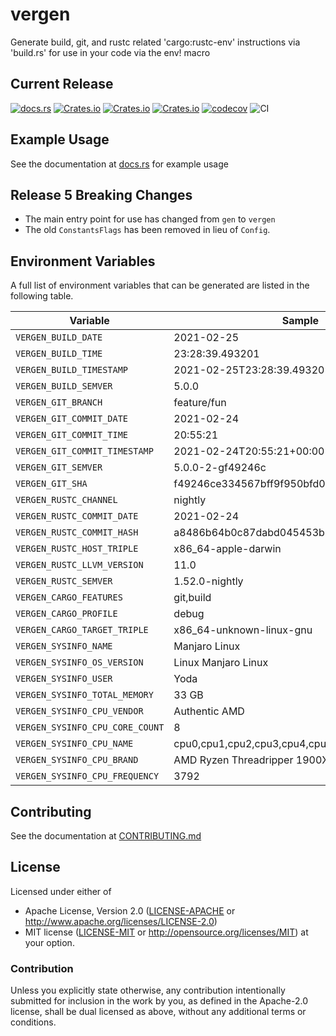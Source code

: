 # vergen
Generate build, git, and rustc related 'cargo:rustc-env' instructions via 'build.rs' for use in your code via the env! macro

## Current Release
[![docs.rs](https://docs.rs/vergen/badge.svg)](https://docs.rs/vergen)
[![Crates.io](https://img.shields.io/crates/v/vergen.svg)](https://crates.io/crates/vergen)
[![Crates.io](https://img.shields.io/crates/l/vergen.svg)](https://crates.io/crates/vergen)
[![Crates.io](https://img.shields.io/crates/d/vergen.svg)](https://crates.io/crates/vergen)
[![codecov](https://codecov.io/gh/rustyhorde/vergen/branch/master/graph/badge.svg?token=cBXro7o2UN)](https://codecov.io/gh/rustyhorde/vergen)
![CI](https://github.com/rustyhorde/vergen/actions/workflows/main.yml/badge.svg)

## Example Usage
See the documentation at [docs.rs](https://docs.rs/vergen) for example usage

## Release 5 Breaking Changes
* The main entry point for use has changed from `gen` to `vergen`
* The old `ConstantsFlags` has been removed in lieu of `Config`.

## Environment Variables
A full list of environment variables that can be generated are listed in the following table.

| Variable | Sample |
| -------  | ------ |
| `VERGEN_BUILD_DATE` | 2021-02-25 |
| `VERGEN_BUILD_TIME` | 23:28:39.493201 |
| `VERGEN_BUILD_TIMESTAMP` | 2021-02-25T23:28:39.493201+00:00 |
| `VERGEN_BUILD_SEMVER` | 5.0.0 |
| `VERGEN_GIT_BRANCH` | feature/fun |
| `VERGEN_GIT_COMMIT_DATE` | 2021-02-24 |
| `VERGEN_GIT_COMMIT_TIME` | 20:55:21 |
| `VERGEN_GIT_COMMIT_TIMESTAMP` | 2021-02-24T20:55:21+00:00 |
| `VERGEN_GIT_SEMVER` | 5.0.0-2-gf49246c |
| `VERGEN_GIT_SHA` | f49246ce334567bff9f950bfd0f3078184a2738a |
| `VERGEN_RUSTC_CHANNEL` | nightly |
| `VERGEN_RUSTC_COMMIT_DATE` | 2021-02-24 |
| `VERGEN_RUSTC_COMMIT_HASH` | a8486b64b0c87dabd045453b6c81500015d122d6 |
| `VERGEN_RUSTC_HOST_TRIPLE` | x86_64-apple-darwin |
| `VERGEN_RUSTC_LLVM_VERSION` | 11.0 |
| `VERGEN_RUSTC_SEMVER` | 1.52.0-nightly |
| `VERGEN_CARGO_FEATURES` | git,build |
| `VERGEN_CARGO_PROFILE` | debug |
| `VERGEN_CARGO_TARGET_TRIPLE` | x86_64-unknown-linux-gnu |
| `VERGEN_SYSINFO_NAME` | Manjaro Linux |
| `VERGEN_SYSINFO_OS_VERSION` | Linux  Manjaro Linux |
| `VERGEN_SYSINFO_USER` | Yoda |
| `VERGEN_SYSINFO_TOTAL_MEMORY` | 33 GB |
| `VERGEN_SYSINFO_CPU_VENDOR` | Authentic AMD |
| `VERGEN_SYSINFO_CPU_CORE_COUNT` | 8 |
| `VERGEN_SYSINFO_CPU_NAME` | cpu0,cpu1,cpu2,cpu3,cpu4,cpu5,cpu6,cpu7 |
| `VERGEN_SYSINFO_CPU_BRAND` | AMD Ryzen Threadripper 1900X 8-Core Processor |
| `VERGEN_SYSINFO_CPU_FREQUENCY` | 3792 |

## Contributing
See the documentation at [CONTRIBUTING.md](CONTRIBUTING.md)

## License

Licensed under either of
 * Apache License, Version 2.0 ([LICENSE-APACHE](LICENSE-APACHE) or http://www.apache.org/licenses/LICENSE-2.0)
 * MIT license ([LICENSE-MIT](LICENSE-MIT) or http://opensource.org/licenses/MIT)
at your option.

### Contribution

Unless you explicitly state otherwise, any contribution intentionally submitted
for inclusion in the work by you, as defined in the Apache-2.0 license, shall be dual licensed as above, without any
additional terms or conditions.
